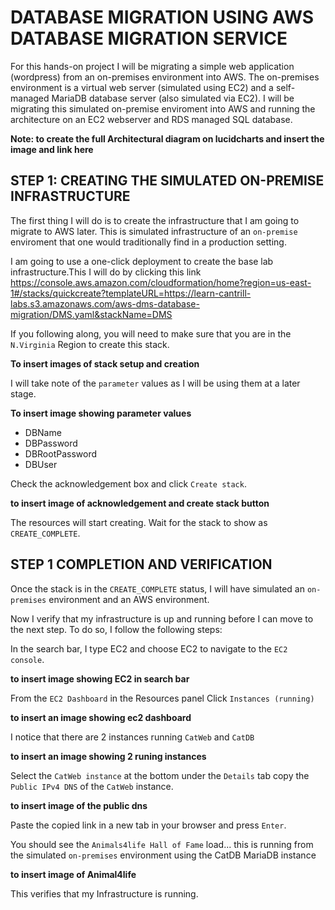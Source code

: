 # DATABASE MIGRATION USING AWS DATABASE MIGRATION SERVICE

For this hands-on project I will be migrating a simple web application (wordpress) from an on-premises environment into AWS. The on-premises environment is a virtual web server (simulated using EC2) and a self-managed MariaDB database server (also simulated via EC2). I will be migrating this simulated on-premise enviroment into AWS and running the architecture on an EC2 webserver and RDS managed SQL database.

**Note: to create the full Architectural diagram on lucidcharts and insert the image and link here**

## STEP 1: CREATING THE SIMULATED ON-PREMISE INFRASTRUCTURE

The first thing I will do is to create the infrastructure that I am going to migrate to AWS later. This is simulated infrastructure of an `on-premise` enviroment that one would traditionally find in a production setting.

I am going to use a one-click deployment to create the base lab infrastructure.This I will do by clicking this link https://console.aws.amazon.com/cloudformation/home?region=us-east-1#/stacks/quickcreate?templateURL=https://learn-cantrill-labs.s3.amazonaws.com/aws-dms-database-migration/DMS.yaml&stackName=DMS

If you following along, you will need to make sure that you are in the `N.Virginia` Region to create this stack.

**To insert images of stack setup and creation**

I will take note of the `parameter` values as I will be using them at a later stage.

**To insert image showing parameter values**

 + DBName
 + DBPassword
 + DBRootPassword
 + DBUser
 
 
 Check the acknowledgement box and click `Create stack`.
 
 **to insert image of acknowledgement and create stack button**
 
 
 The resources will start creating. Wait for the stack to show as `CREATE_COMPLETE`.
 
 ## STEP 1 COMPLETION AND VERIFICATION
 
 Once the stack is in the `CREATE_COMPLETE` status, I will have simulated an `on-premises` environment and an AWS environment.
 
Now I verify that my infrastructure is up and running before I can move to the next step. To do so, I follow the following steps:

In the search bar, I type EC2 and choose EC2 to navigate to the `EC2 console`. 

**to insert image showing EC2 in search bar**

From the `EC2 Dashboard` in the Resources panel Click `Instances (running)`

**to insert an image showing ec2 dashboard**

I notice that there are 2 instances running `CatWeb` and `CatDB` 

**to insert an image showing 2 runing instances**

Select the `CatWeb instance` at the bottom under the `Details` tab copy the `Public IPv4 DNS` of the `CatWeb` instance.

**to insert image of the public dns**

Paste the copied link in a new tab in your browser and press `Enter`.

You should see the `Animals4life Hall of Fame` load... this is running from the simulated `on-premises` environment using the CatDB MariaDB instance

**to insert image of Animal4life**

This verifies that my Infrastructure is running.   



 
 
 
 
 
 
 
 
 
 
 
 
 
 
